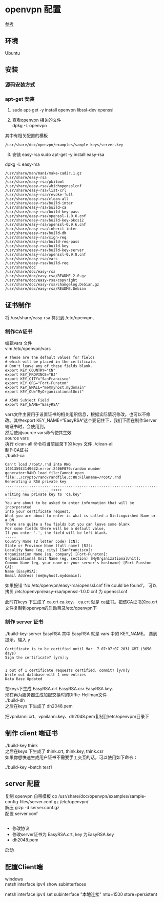 # openvpn 配置

[参考](https://i4t.com/4481.html?__cf_chl_jschl_tk__=41c04c14438479e207a0d7fb3f906ae225f14120-1609222403-0-AXi7ltXaTMYzrzveMSOlmB_qhINy8VeKYovh74FL4hld-_nEQImzDDcAzc0hppvxSmzYOF1aTxv6RSZHh_404OwSI1Vy9LhH26RhKOmvvD2rkqPpYE2F71Xe1gpx5iwH49-iFJns78Et-Y0tuMqcnynWWK1mWLFonpB-LDXEWd5li9QCnbVK75L-i8uM5T5kO_4Knpx704jiIAR0vHorI13jl1y8JhJFp07wvVtgnSZdBDMlkPV9NmUoAJe_6NFi65JHuDHS90d9c9pnY2B8mzSlKph4HPJDEnY0jl3k_1kPN2ON4ylaKBs8rkjOoFGCug)  

## 环境
Ubuntu

## 安装
### 源码安装方式


### apt-get 安装
1. sudo apt-get -y install openvpn libssl-dev openssl

2. 查看openvpn 相关的文件  
dpkg -L openvpn  

其中有相关配置的模板 
```
/usr/share/doc/openvpn/examples/sample-keys/server.key

```

3. 安装 easy-rsa
  sudo apt-get -y install easy-rsa

  dpkg -L easy-rsa 
  ```
  /usr/share/man/man1/make-cadir.1.gz
/usr/share/easy-rsa
/usr/share/easy-rsa/pkitool
/usr/share/easy-rsa/whichopensslcnf
/usr/share/easy-rsa/list-crl
/usr/share/easy-rsa/revoke-full
/usr/share/easy-rsa/clean-all
/usr/share/easy-rsa/build-inter
/usr/share/easy-rsa/build-ca
/usr/share/easy-rsa/build-key-pass
/usr/share/easy-rsa/openssl-1.0.0.cnf
/usr/share/easy-rsa/build-key-pkcs12
/usr/share/easy-rsa/openssl-0.9.6.cnf
/usr/share/easy-rsa/inherit-inter
/usr/share/easy-rsa/build-dh
/usr/share/easy-rsa/sign-req
/usr/share/easy-rsa/build-req-pass
/usr/share/easy-rsa/build-key
/usr/share/easy-rsa/build-key-server
/usr/share/easy-rsa/openssl-0.9.8.cnf
/usr/share/easy-rsa/vars
/usr/share/easy-rsa/build-req
/usr/share/doc
/usr/share/doc/easy-rsa
/usr/share/doc/easy-rsa/README-2.0.gz
/usr/share/doc/easy-rsa/copyright
/usr/share/doc/easy-rsa/changelog.Debian.gz
/usr/share/doc/easy-rsa/README.Debian

  ```


## 证书制作

将 /usr/share/easy-rsa 拷贝到 /etc/openvpn, 
### 制作CA证书
编辑vars 文件  
vim /etc/openvpn/vars  
```
# These are the default values for fields
# which will be placed in the certificate.
# Don't leave any of these fields blank.
export KEY_COUNTRY="CN"
export KEY_PROVINCE="BJ"
export KEY_CITY="SanFrancisco"
export KEY_ORG="Fort-Funston"
export KEY_EMAIL="me@myhost.mydomain"
export KEY_OU="MyOrganizationalUnit"

# X509 Subject Field
export KEY_NAME="EasyRSA"

```
vars文件主要用于设置证书的相关组织信息，根据实际情况修改，也可以不修改。其中export KEY_NAME=”EasyRSA”这个要记住下，我们下面在制作Server端证书时，会使用到。  
然后使用source vars命令使其生效  
source vars  
执行 clean-all 命令将当前目录下的 keys 文件
./clean-all  
制作CA证书  
./build-ca  
```
Can't load /root/.rnd into RNG
140135933149632:error:2406F079:random number generator:RAND_load_file:Cannot open file:../crypto/rand/randfile.c:88:Filename=/root/.rnd
Generating a RSA private key
...............................................................................................+++++
.....................+++++
writing new private key to 'ca.key'
-----
You are about to be asked to enter information that will be incorporated
into your certificate request.
What you are about to enter is what is called a Distinguished Name or a DN.
There are quite a few fields but you can leave some blank
For some fields there will be a default value,
If you enter '.', the field will be left blank.
-----
Country Name (2 letter code) [CN]:
State or Province Name (full name) [BJ]:
Locality Name (eg, city) [SanFrancisco]:
Organization Name (eg, company) [Fort-Funston]:
Organizational Unit Name (eg, section) [MyOrganizationalUnit]:
Common Name (eg, your name or your server's hostname) [Fort-Funston CA]:
Name [EasyRSA]:
Email Address [me@myhost.mydomain]:
```

如果报错 ‘No /etc/openvpn/easy-rsa/openssl.cnf file could be found’， 可以拷贝 /etc/openvpn/easy-rsa/openssl-1.0.0.cnf  为 openssl.cnf

此时在keys 下生成了 ca.crt  ca.key， ca.crt 就是 ca证书。把该CA证书的ca.crt文件复制到openvpn的启动目录/etc/openvpn下

### 制作 server 证书
./build-key-server EasyRSA
其中 EasyRSA 就是 vars 中的 KEY_NAME。
遇到提示，输入 y  
```
Certificate is to be certified until Mar  7 07:07:07 2031 GMT (3650 days)
Sign the certificate? [y/n]:y


1 out of 1 certificate requests certified, commit? [y/n]y
Write out database with 1 new entries
Data Base Updated

```
在keys下生成 EasyRSA.crt  EasyRSA.csr  EasyRSA.key.  
现在再为服务器生成加密交换时的Diffie-Hellman文件  
./build-dh  
之后在keys 下生成了 dh2048.pem  

把vpnilanni.crt、vpnilanni.key、dh2048.pem复制到/etc/openvpn/目录下

## 制作 client 端证书
./build-key think  
之后在keys 下生成了 think.crt, think.key, think.csr  
如果你想快速生成用户证书不需要手工交互的话，可以使用如下命令：

./build-key –batch test1

## server 配置
复制 openvpn 自带模板 
cp /usr/share/doc/openvpn/examples/sample-config-files/server.conf.gz /etc/openvpn/  
解压 gizp -d server.conf.gz  
配置 server.conf  
```

```
* 修改协议
* 修改server证书为 EasyRSA.crt,  key 为EasyRSA.key  
* dh2048.pem  

启动  

## 配置Client端




windows  
netsh interface ipv4 show subinterfaces  


netsh interface ipv4 set subinterface "本地连接" mtu=1500 store=persistent  



